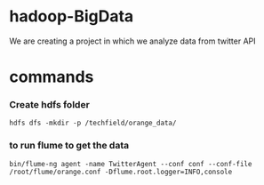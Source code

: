 # hadoop-BigData
We are creating a project in which we analyze data from twitter API

# commands
### Create hdfs folder
`hdfs dfs -mkdir -p /techfield/orange_data/`

### to run flume to get the data
`bin/flume-ng agent -name TwitterAgent --conf conf --conf-file /root/flume/orange.conf -Dflume.root.logger=INFO,console`